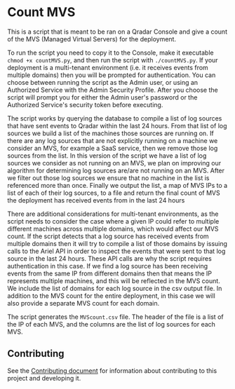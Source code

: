 # Count MVS

This is a script that is meant to be ran on a Qradar Console and give a count of the MVS (Managed Virtual Servers) for
the deployment.

To run the script you need to copy it to the Console, make it executable `chmod +x countMVS.py`, and then run the
script with `./countMVS.py`. If your deployment is a multi-tenant environment (i.e. it receives events from multiple
domains) then you will be prompted for authentication. You can choose between running the script as the Admin user, or
using an Authorized Service with the Admin Security Profile. After you choose the script will prompt you for either the
Admin user's password or the Authorized Service's security token before executing.

The script works by querying the database to compile a list of log sources that have sent events to Qradar within the
last 24 hours. From that list of log sources we build a list of the machines those sources are running on. If there are
any log sources that are not explicitly running on a machine we consider an MVS, for example a SaaS service, then we
remove those log sources from the list. In this version of the script we have a list of log sources we consider as not
running on an MVS, we plan on improving our algorithm for determining log sources are/are not running on an MVS. After
we filter out those log sources we ensure that no machine in the list  is referenced more than once. Finally we output
the list, a map of MVS IPs to a list of each of their log sources, to a file and return the final count of MVS the
deployment has received events from in the last 24 hours

There are additional considerations for multi-tenant environments, as the script needs to consider the case where a
given IP could refer to multiple different machines across multiple domains, which would affect our MVS count. If the
script detects that a log source has received events from multiple domains then it will try to compile a list of those
domains by issuing calls to the Ariel API in order to inspect the events that were sent to that log source in the last
24 hours. These API calls are why the script requires authentication in this case. If we find a log source has been
receiving events from the same IP from different domains then that means the IP represents multiple machines, and this
will be reflected in the MVS count. We include the list of domains for each log source in the csv output file. In
addition to the MVS count for the entire deployment, in this case we will also provide a separate MVS count for each
domain.

The script generates the `MVScount.csv` file. The header of the file is a list of the IP of each MVS, and the columns
are the list of log sources for each MVS.

## Contributing

See the [Contributing document](./CONTRIBUTING.md) for information about contributing to this project and developing it.

